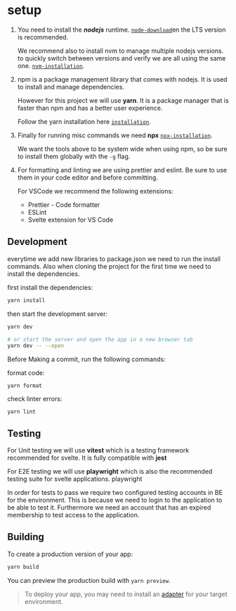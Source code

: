 # setup

1. You need to install the **_nodejs_** runtime. [`node-download`](https://nodejs.org/)en the LTS version is recommended.

   We recommend also to install nvm to manage multiple nodejs versions. to quickly switch between versions and verify we are all using the same one. [`nvm-installation`](https://github.com/nvm-sh/nvm#installing-and-updating).

2. npm is a package management library that comes with nodejs. It is used to install and manage dependencies.

   However for this project we will use **yarn**. It is a package manager that is faster than npm and has a better user experience.

   Follow the yarn installation here [`installation`](https://classic.yarnpkg.com/lang/en/docs/install/#mac-stable).

3. Finally for running misc commands we need **npx** [`npx-installation`](https://www.npmjs.com/package/npx).

   We want the tools above to be system wide when using npm, so be sure to install them globally with the `-g` flag.

4. For formatting and linting we are using prettier and eslint. Be sure to use them in your code editor and before committing.

   For VSCode we recommend the following extensions:

   - Prettier - Code formatter
   - ESLint
   - Svelte extension for VS Code

## Development

everytime we add new libraries to package.json we need to run the install commands. Also when cloning the project for the first time we need to install the dependencies.

first install the dependencies:

```bash
yarn install
```

then start the development server:

```bash
yarn dev

# or start the server and open the app in a new browser tab
yarn dev -- --open
```

Before Making a commit, run the following commands:

format code:

```
yarn format
```

check linter errors:

```
yarn lint
```

## Testing

For Unit testing we will use **vitest** which is a testing framework recommended for svelte. It is fully compatible with **jest**

For E2E testing we will use **playwright** which is also the recommended testing suite for svelte applications.
playwright

In order for tests to pass we require two configured testing accounts in BE for the environment.
This is because we need to login to the application to be able to test it. Furthermore we need an account that has an expired membership to test access to the application.

## Building

To create a production version of your app:

```bash
yarn build
```

You can preview the production build with `yarn preview`.

> To deploy your app, you may need to install an [adapter](https://kit.svelte.dev/docs/adapters) for your target environment.
